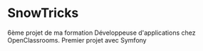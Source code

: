 # SnowTricks
6ème projet de ma formation Développeuse d'applications chez OpenClassrooms. Premier projet avec Symfony

